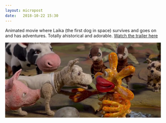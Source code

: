```yaml
---
layout: micropost
date:   2018-10-22 15:30
---
```


Animated movie where Laika (the first dog in space) survives and goes on and has adventures. Totally ahistorical and adorable. [Watch the trailer here](https://www.youtube.com/watch?v=4ZARhf3-sHs)

<a href="/assets/images/post-images/laika-screenshot.png"><img src="/assets/images/post-images/laika-screenshot.png" /></a>